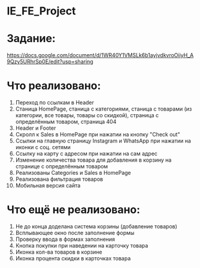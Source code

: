 # IE_FE_Project

# Задание:
https://docs.google.com/document/d/1WR40Y1VMSLk6b1ayjvdkvroOiiyH_A9Qzy5URhrSp0E/edit?usp=sharing

# Что реализовано:
1) Переход по ссылкам в Header
2) Станица HomePage, станица с категориями, станица с товарами (из категории, все товары, товары со скидкой), страница с определённым товаром, страница 404
3) Header и Footer
4) Скролл к Sales в HomePage при нажатии на кнопку "Check out"
5) Ссылки на главную страницу Instagram и WhatsApp при нажатии на иконки с соц. сетями
6) Ссылку на карту с адресом при нажатии на сам адрес
7) Изменение количества товара для добавления в корзину на странице с определённым товаром
8) Реализованы Categories и Sales в HomePage
9) Реализована фильтрация товаров
10) Мобильная версия сайта

# Что ещё не реализовано:
1) Не до конца доделана система корзины (добавление товаров)
2) Всплывающее окно после заполнение формы
3) Проверку ввода в формах заполнения
4) Кнопка покупки при наведении на карточку товара
5) Иконка кол-ва товаров в корзине
6) Иконка процента скидки в карточках товара
